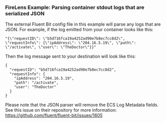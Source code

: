 ### FireLens Example: Parsing container stdout logs that are serialized JSON

The external Fluent Bit config file in this example will parse any logs that are JSON.
For example, if the log emitted from your container looks like this:

```
"{\"requestID\": \"b5d716fca19a4252ad90e7b8ec7cc8d2\", \"requestInfo\": {\"ipAddress\": \"204.16.5.19\", \"path\": \"/activate\", \"user\": \"TheDoctor\"}}"
```

Then the log message sent to your destination will look like this:

```
{
  "requestID": "b5d716fca19a4252ad90e7b8ec7cc8d2",
  "requestInfo": {
    "ipAddress": "204.16.5.19",
    "path": "/activate",
    "user": "TheDoctor"
  }
}
```

Please note that the JSON parser will remove the ECS Log Metadata fields. See this issue on their repository for more information: https://github.com/fluent/fluent-bit/issues/1605
